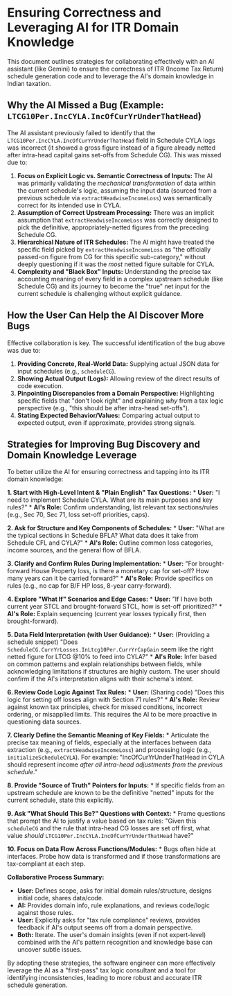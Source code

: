 # Ensuring Correctness and Leveraging AI for ITR Domain Knowledge

This document outlines strategies for collaborating effectively with an AI assistant (like Gemini) to ensure the correctness of ITR (Income Tax Return) schedule generation code and to leverage the AI's domain knowledge in Indian taxation.

## Why the AI Missed a Bug (Example: `LTCG10Per.IncCYLA.IncOfCurYrUnderThatHead`)

The AI assistant previously failed to identify that the `LTCG10Per.IncCYLA.IncOfCurYrUnderThatHead` field in Schedule CYLA logs was incorrect (it showed a gross figure instead of a figure already netted after intra-head capital gains set-offs from Schedule CG). This was missed due to:

1.  **Focus on Explicit Logic vs. Semantic Correctness of Inputs:** The AI was primarily validating the *mechanical transformation* of data within the current schedule's logic, assuming the input data (sourced from a previous schedule via `extractHeadwiseIncomeLoss`) was semantically correct for its intended use in CYLA.
2.  **Assumption of Correct Upstream Processing:** There was an implicit assumption that `extractHeadwiseIncomeLoss` was correctly designed to pick the definitive, appropriately-netted figures from the preceding Schedule CG.
3.  **Hierarchical Nature of ITR Schedules:** The AI might have treated the specific field picked by `extractHeadwiseIncomeLoss` as "the officially passed-on figure from CG for this specific sub-category," without deeply questioning if it was the *most* netted figure suitable for CYLA.
4.  **Complexity and "Black Box" Inputs:** Understanding the precise tax accounting meaning of every field in a complex upstream schedule (like Schedule CG) and its journey to become the "true" net input for the current schedule is challenging without explicit guidance.

## How the User Can Help the AI Discover More Bugs

Effective collaboration is key. The successful identification of the bug above was due to:

1.  **Providing Concrete, Real-World Data:** Supplying actual JSON data for input schedules (e.g., `scheduleCG`).
2.  **Showing Actual Output (Logs):** Allowing review of the direct results of code execution.
3.  **Pinpointing Discrepancies from a Domain Perspective:** Highlighting specific fields that "don't look right" and explaining *why* from a tax logic perspective (e.g., "this should be after intra-head set-offs").
4.  **Stating Expected Behavior/Values:** Comparing actual output to expected output, even if approximate, provides strong signals.

## Strategies for Improving Bug Discovery and Domain Knowledge Leverage

To better utilize the AI for ensuring correctness and tapping into its ITR domain knowledge:

**1. Start with High-Level Intent & "Plain English" Tax Questions:**
    *   **User:** "I need to implement Schedule CYLA. What are its main purposes and key rules?"
    *   **AI's Role:** Confirm understanding, list relevant tax sections/rules (e.g., Sec 70, Sec 71, loss set-off priorities, caps).

**2. Ask for Structure and Key Components of Schedules:**
    *   **User:** "What are the typical sections in Schedule BFLA? What data does it take from Schedule CFL and CYLA?"
    *   **AI's Role:** Outline common loss categories, income sources, and the general flow of BFLA.

**3. Clarify and Confirm Rules During Implementation:**
    *   **User:** "For brought-forward House Property loss, is there a monetary cap for set-off? How many years can it be carried forward?"
    *   **AI's Role:** Provide specifics on rules (e.g., no cap for B/F HP loss, 8-year carry-forward).

**4. Explore "What If" Scenarios and Edge Cases:**
    *   **User:** "If I have both current year STCL and brought-forward STCL, how is set-off prioritized?"
    *   **AI's Role:** Explain sequencing (current year losses typically first, then brought-forward).

**5. Data Field Interpretation (with User Guidance):**
    *   **User:** (Providing a schedule snippet) "Does `ScheduleCG.CurrYrLosses.InLtcg10Per.CurrYrCapGain` seem like the right netted figure for LTCG @10% to feed into CYLA?"
    *   **AI's Role:** Infer based on common patterns and explain relationships between fields, while acknowledging limitations if structures are highly custom. The user should confirm if the AI's interpretation aligns with their schema's intent.

**6. Review Code Logic Against Tax Rules:**
    *   **User:** (Sharing code) "Does this logic for setting off losses align with Section 71 rules?"
    *   **AI's Role:** Review against known tax principles, check for missed conditions, incorrect ordering, or misapplied limits. This requires the AI to be more proactive in questioning data sources.

**7. Clearly Define the Semantic Meaning of Key Fields:**
    *   Articulate the precise tax meaning of fields, especially at the interfaces between data extraction (e.g., `extractHeadwiseIncomeLoss`) and processing logic (e.g., `initializeScheduleCYLA`). For example: "IncOfCurYrUnderThatHead in CYLA should represent income *after all intra-head adjustments from the previous schedule*."

**8. Provide "Source of Truth" Pointers for Inputs:**
    *   If specific fields from an upstream schedule are known to be the definitive "netted" inputs for the current schedule, state this explicitly.

**9. Ask "What Should This Be?" Questions with Context:**
    *   Frame questions that prompt the AI to justify a value based on tax rules: "Given this `scheduleCG` and the rule that intra-head CG losses are set off first, what value *should* `LTCG10Per.IncCYLA.IncOfCurYrUnderThatHead` have?"

**10. Focus on Data Flow Across Functions/Modules:**
    *   Bugs often hide at interfaces. Probe how data is transformed and if those transformations are tax-compliant at each step.

**Collaborative Process Summary:**

*   **User:** Defines scope, asks for initial domain rules/structure, designs initial code, shares data/code.
*   **AI:** Provides domain info, rule explanations, and reviews code/logic against those rules.
*   **User:** Explicitly asks for "tax rule compliance" reviews, provides feedback if AI's output seems off from a domain perspective.
*   **Both:** Iterate. The user's domain insights (even if not expert-level) combined with the AI's pattern recognition and knowledge base can uncover subtle issues.

By adopting these strategies, the software engineer can more effectively leverage the AI as a "first-pass" tax logic consultant and a tool for identifying inconsistencies, leading to more robust and accurate ITR schedule generation. 
